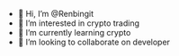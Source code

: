 - 👋 Hi, I’m @Renbingit
- 👀 I’m interested in crypto trading
- 🌱 I’m currently learning crypto
- 💞️ I’m looking to collaborate on developer


<!---
Renbingit/Renbingit is a ✨ special ✨ repository because its `README.md` (this file) appears on your GitHub profile.
You can click the Preview link to take a look at your changes.
--->

